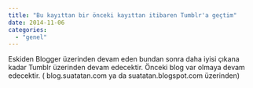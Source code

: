 ```yaml
---
title: "Bu kayıttan bir önceki kayıttan itibaren Tumblr'a geçtim"
date: 2014-11-06
categories: 
  - "genel"
---
```


Eskiden Blogger üzerinden devam eden bundan sonra daha iyisi çıkana kadar Tumblr üzerinden devam edecektir. Önceki blog var olmaya devam edecektir. ( blog.suatatan.com ya da suatatan.blogspot.com üzerinden)
